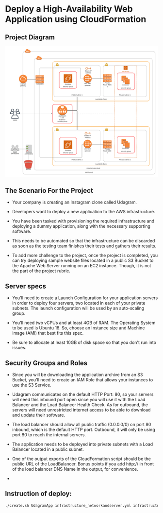 # Deploy a High-Availability Web Application using CloudFormation 

## Project Diagram 

![Project Diagram ](./AWS_Architecture.png)


## The Scenario For the Project 

- Your company is creating an Instagram clone called Udagram.

- Developers want to deploy a new application to the AWS infrastructure.

- You have been tasked with provisioning the required infrastructure and deploying a dummy application, along with the necessary supporting software.

- This needs to be automated so that the infrastructure can be discarded as soon as the testing team finishes their tests and gathers their results.

- To add more challenge to the project, once the project is completed, you can try deploying sample website files located in a public S3 Bucket to the Apache Web Server running on an EC2 instance. Though, it is not the part of the project rubric.

## Server specs
- You'll need to create a Launch Configuration for your application servers in order to deploy four servers, two located in each of your private subnets. The launch configuration will be   used by an auto-scaling group.
- You'll need two vCPUs and at least 4GB of RAM. The Operating System to be used is Ubuntu 18. So, choose an Instance size and Machine Image (AMI) that best fits this spec.

- Be sure to allocate at least 10GB of disk space so that you don't run into issues.

 ## Security Groups and Roles
- Since you will be downloading the application archive from an S3 Bucket, you'll need to create an IAM Role that allows your instances to use the S3 Service.

- Udagram communicates on the default HTTP Port: 80, so your servers will need this inbound port open since you will use it with the Load Balancer and the Load Balancer Health Check.     As for outbound, the servers will need unrestricted internet access to be able to download and update their software.

- The load balancer should allow all public traffic (0.0.0.0/0) on port 80 inbound, which is the default HTTP port. Outbound, it will only be using port 80 to reach the internal servers.

- The application needs to be deployed into private subnets with a Load Balancer located in a public subnet.

- One of the output exports of the CloudFormation script should be the public URL of the LoadBalancer. Bonus points if you add http:// in front of the load balancer DNS Name in the output, for convenience.
- 
## Instruction of deploy:
```sh
./create.sh UdagramApp infrastructure_networkandserver.yml infrastructure_networkandserver.json
```
